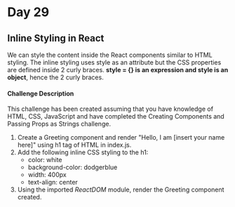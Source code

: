 # Day 29 #

## Inline Styling in React ##

We can style the content inside the React components similar to HTML styling. The inline styling uses style as an attribute but the CSS properties are defined inside 2 curly braces. __style = {} is an expression and style is an object__, hence the 2 curly braces.

#### Challenge Description ####

This challenge has been created assuming that you have knowledge of HTML, CSS, JavaScript and have completed the Creating Components and Passing Props as Strings challenge.

1. Create a Greeting component and render "Hello, I am [insert your name here]" using h1 tag of HTML in index.js. 
2. Add the following inline CSS styling to the h1:
    - color: white
    - background-color: dodgerblue
    - width: 400px
    - text-align: center 
3. Using the imported *ReactDOM* module, render the Greeting component created.